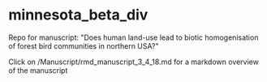 # minnesota_beta_div
Repo for manuscript: "Does human land-use lead to biotic homogenisation of forest bird communities in northern USA?"

Click on /Manuscript/rmd_manuscript_3_4_18.md for a markdown overview of the manuscript
